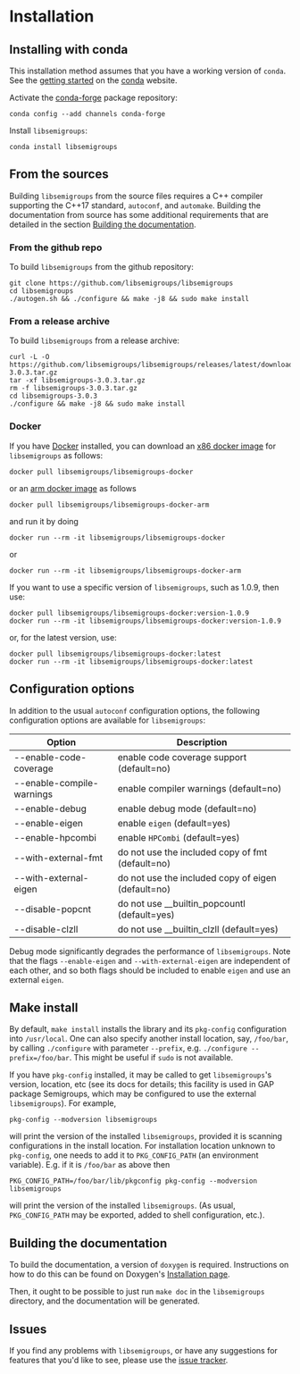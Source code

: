 # Installation

## Installing with conda

This installation method assumes that you have a working version of `conda`.
See the [getting started](https://docs.conda.io/projects/conda/en/latest/user-guide/getting-started.html)
on the [conda](https://conda.io/) website.

Activate the [conda-forge](https://conda-forge.org/) package
repository:

    conda config --add channels conda-forge

Install `libsemigroups`:

    conda install libsemigroups

## From the sources

Building `libsemigroups` from the source files requires a C++ compiler
supporting the C++17 standard, `autoconf`, and `automake`. Building the
documentation from source has some additional requirements that are
detailed in the section [Building the documentation](index.md#building-the-documentation).

### From the github repo

To build `libsemigroups` from the github repository:

    git clone https://github.com/libsemigroups/libsemigroups
    cd libsemigroups
    ./autogen.sh && ./configure && make -j8 && sudo make install

### From a release archive

To build `libsemigroups` from a release archive:

    curl -L -O https://github.com/libsemigroups/libsemigroups/releases/latest/download/libsemigroups-3.0.3.tar.gz
    tar -xf libsemigroups-3.0.3.tar.gz
    rm -f libsemigroups-3.0.3.tar.gz
    cd libsemigroups-3.0.3
    ./configure && make -j8 && sudo make install

### Docker

If you have [Docker](https://www.docker.com) installed, you can download an
[x86 docker image](https://hub.docker.com/repository/docker/libsemigroups/libsemigroups-docker)
for `libsemigroups` as follows:

    docker pull libsemigroups/libsemigroups-docker

or an [arm docker image](https://hub.docker.com/repository/docker/libsemigroups/libsemigroups-docker-arm)
as follows

    docker pull libsemigroups/libsemigroups-docker-arm

and run it by doing

    docker run --rm -it libsemigroups/libsemigroups-docker

or

    docker run --rm -it libsemigroups/libsemigroups-docker-arm

If you want to use a specific version of `libsemigroups`, such as 1.0.9, then
use:

    docker pull libsemigroups/libsemigroups-docker:version-1.0.9
    docker run --rm -it libsemigroups/libsemigroups-docker:version-1.0.9

or, for the latest version, use:

    docker pull libsemigroups/libsemigroups-docker:latest
    docker run --rm -it libsemigroups/libsemigroups-docker:latest

## Configuration options

In addition to the usual `autoconf` configuration options, the following
configuration options are available for `libsemigroups`:

| Option                     | Description                                        |
| -------------------------- | -------------------------------------------------- |
| \--enable-code-coverage    | enable code coverage support (default=no)          |
| \--enable-compile-warnings | enable compiler warnings (default=no)              |
| \--enable-debug            | enable debug mode (default=no)                     |
| \--enable-eigen            | enable `eigen` (default=yes)                       |
| \--enable-hpcombi          | enable `HPCombi` (default=yes)                     |
| \--with-external-fmt       | do not use the included copy of fmt (default=no)   |
| \--with-external-eigen     | do not use the included copy of eigen (default=no) |
| \--disable-popcnt          | do not use \_\_builtin_popcountl (default=yes)     |
| \--disable-clzll           | do not use \_\_builtin_clzll (default=yes)         |

Debug mode significantly degrades the performance of `libsemigroups`. Note that
the flags `--enable-eigen` and `--with-external-eigen` are independent of each
other, and so both flags should be included to enable `eigen` and use an
external `eigen`.

## Make install

By default, `make install` installs the library and its `pkg-config`
configuration into `/usr/local`. One can also specify another install
location, say, `/foo/bar`, by calling `./configure` with parameter
`--prefix`, e.g. `./configure --prefix=/foo/bar`. This might be useful
if `sudo` is not available.

If you have `pkg-config` installed, it may be called to get
`libsemigroups`'s version, location, etc (see its docs for details; this
facility is used in GAP package Semigroups, which may be configured to
use the external `libsemigroups`). For example,

    pkg-config --modversion libsemigroups

will print the version of the installed `libsemigroups`, provided it is
scanning configurations in the install location. For installation
location unknown to `pkg-config`, one needs to add it to
`PKG_CONFIG_PATH` (an environment variable). E.g. if it is `/foo/bar` as
above then

    PKG_CONFIG_PATH=/foo/bar/lib/pkgconfig pkg-config --modversion libsemigroups

will print the version of the installed `libsemigroups`. (As usual,
`PKG_CONFIG_PATH` may be exported, added to shell configuration, etc.).

## Building the documentation

To build the documentation, a version of `doxygen` is required. Instructions on
how to do this can be found on Doxygen's
[Installation page](https://www.doxygen.nl/manual/install.html).

Then, it ought to be possible to just run `make doc` in the
`libsemigroups` directory, and the documentation will be generated.

## Issues

If you find any problems with `libsemigroups`, or have any suggestions
for features that you'd like to see, please use the
[issue tracker](https://github.com/libsemigroups/libsemigroups/issues).
